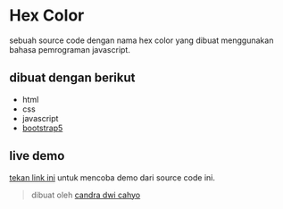 # Hex Color

sebuah source code dengan nama hex color yang dibuat menggunakan bahasa pemrograman javascript.

## dibuat dengan berikut

* html   
* css  
* javascript
* [bootstrap5](https://getbootstrap.com)

## live demo

[tekan link ini](https://candradwicahyo.github.io/hex-color) untuk mencoba demo dari source code ini.

> dibuat oleh [candra dwi cahyo](https://instagram.com/candradwicahyo18)
